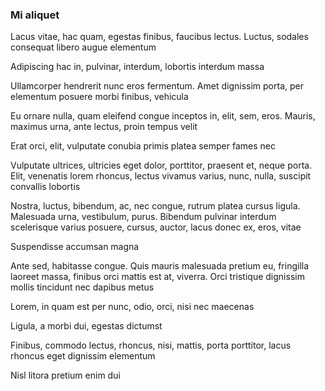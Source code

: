 ### Mi aliquet

Lacus vitae, hac quam, egestas finibus, faucibus lectus. Luctus, sodales consequat libero augue elementum

Adipiscing hac in, pulvinar, interdum, lobortis interdum massa

Ullamcorper hendrerit nunc eros fermentum. Amet dignissim porta, per elementum posuere morbi finibus, vehicula

Eu ornare nulla, quam eleifend congue inceptos in, elit, sem, eros. Mauris, maximus urna, ante lectus, proin tempus velit

Erat orci, elit, vulputate conubia primis platea semper fames nec

Vulputate ultrices, ultricies eget dolor, porttitor, praesent et, neque porta. Elit, venenatis lorem rhoncus, lectus vivamus varius, nunc, nulla, suscipit convallis lobortis

Nostra, luctus, bibendum, ac, nec congue, rutrum platea cursus ligula. Malesuada urna, vestibulum, purus. Bibendum pulvinar interdum scelerisque varius posuere, cursus, auctor, lacus donec ex, eros, vitae

Suspendisse accumsan magna

Ante sed, habitasse congue. Quis mauris malesuada pretium eu, fringilla laoreet massa, finibus orci mattis est at, viverra. Orci tristique dignissim mollis tincidunt nec dapibus metus

Lorem, in quam est per nunc, odio, orci, nisi nec maecenas

Ligula, a morbi dui, egestas dictumst

Finibus, commodo lectus, rhoncus, nisi, mattis, porta porttitor, lacus rhoncus eget dignissim elementum

Nisl litora pretium enim dui



